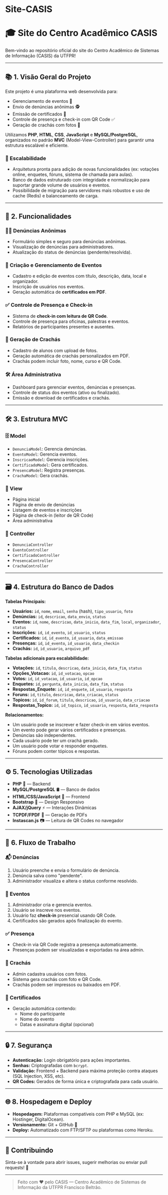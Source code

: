 # Site-CASIS
# 🎓 Site do Centro Acadêmico CASIS

Bem-vindo ao repositório oficial do site do Centro Acadêmico de Sistemas de Informação (CASIS) da UTFPR!

---

## 📚 1. Visão Geral do Projeto
Este projeto é uma plataforma web desenvolvida para:
- Gerenciamento de eventos 📅
- Envio de denúncias anônimas 🕵️
- Emissão de certificados 📄
- Controle de presença e check-in com QR Code ✅
- Geração de crachás com fotos 🪪

Utilizamos **PHP**, **HTML**, **CSS**, **JavaScript** e **MySQL/PostgreSQL**, organizados no padrão **MVC** (Model-View-Controller) para garantir uma estrutura escalável e eficiente.

### 🚀 Escalabilidade
- Arquitetura pronta para adição de novas funcionalidades (ex: votações online, enquetes, fóruns, sistema de chamada para aulas).
- Banco de dados estruturado com integridade e normalização para suportar grande volume de usuários e eventos.
- Possibilidade de migração para servidores mais robustos e uso de cache (Redis) e balanceamento de carga.

---

## 🚀 2. Funcionalidades

### 🕵️‍♂️ Denúncias Anônimas
- Formulário simples e seguro para denúncias anônimas.
- Visualização de denúncias para administradores.
- Atualização do status de denúncias (pendente/resolvida).

### 📅 Criação e Gerenciamento de Eventos
- Cadastro e edição de eventos com título, descrição, data, local e organizador.
- Inscrição de usuários nos eventos.
- Geração automática de **certificados em PDF**.

### ✅ Controle de Presença e Check-in
- Sistema de **check-in com leitura de QR Code**.
- Controle de presença para oficinas, palestras e eventos.
- Relatórios de participantes presentes e ausentes.

### 🪪 Geração de Crachás
- Cadastro de alunos com upload de fotos.
- Geração automática de crachás personalizados em PDF.
- Crachás podem incluir foto, nome, curso e QR Code.

### 🛠️ Área Administrativa
- Dashboard para gerenciar eventos, denúncias e presenças.
- Controle de status dos eventos (ativo ou finalizado).
- Emissão e download de certificados e crachás.

---

## 🛠️ 3. Estrutura MVC

### 🗄️ Model
- `DenunciaModel`: Gerencia denúncias.
- `EventoModel`: Gerencia eventos.
- `InscricaoModel`: Gerencia inscrições.
- `CertificadoModel`: Gera certificados.
- `PresencaModel`: Registra presenças.
- `CrachaModel`: Gera crachás.

### 🎨 View
- Página inicial
- Página de envio de denúncias
- Listagem de eventos e inscrições
- Página de check-in (leitor de QR Code)
- Área administrativa

### 🎯 Controller
- `DenunciaController`
- `EventoController`
- `CertificadoController`
- `PresencaController`
- `CrachaController`

---

## 🗃️ 4. Estrutura do Banco de Dados

**Tabelas Principais:**
- **Usuários:** `id`, `nome`, `email`, `senha` (hash), `tipo_usuario`, `foto`
- **Denúncias:** `id`, `descricao`, `data_envio`, `status`
- **Eventos:** `id`, `nome`, `descricao`, `data_inicio`, `data_fim`, `local`, `organizador`, `status`
- **Inscrições:** `id`, `id_evento`, `id_usuario`, `status`
- **Certificados:** `id`, `id_evento`, `id_usuario`, `data_emissao`
- **Presenças:** `id`, `id_evento`, `id_usuario`, `data_checkin`
- **Crachás:** `id`, `id_usuario`, `arquivo_pdf`

**Tabelas adicionais para escalabilidade:**
- **Votações:** `id`, `titulo`, `descricao`, `data_inicio`, `data_fim`, `status`
- **Opções_Votacao:** `id`, `id_votacao`, `opcao`
- **Votos:** `id`, `id_votacao`, `id_usuario`, `id_opcao`
- **Enquetes:** `id`, `pergunta`, `data_inicio`, `data_fim`, `status`
- **Respostas_Enquete:** `id`, `id_enquete`, `id_usuario`, `resposta`
- **Foruns:** `id`, `titulo`, `descricao`, `data_criacao`, `status`
- **Topicos:** `id`, `id_forum`, `titulo`, `descricao`, `id_usuario`, `data_criacao`
- **Respostas_Topico:** `id`, `id_topico`, `id_usuario`, `resposta`, `data_resposta`

**Relacionamentos:**
- Um usuário pode se inscrever e fazer check-in em vários eventos.
- Um evento pode gerar vários certificados e presenças.
- Denúncias são independentes.
- Cada usuário pode ter um crachá gerado.
- Um usuário pode votar e responder enquetes.
- Fóruns podem conter tópicos e respostas.

---

## ⚙️ 5. Tecnologias Utilizadas

- **PHP** 🐘 — Backend
- **MySQL/PostgreSQL** 🛢️ — Banco de dados
- **HTML/CSS/JavaScript** 🎨 — Frontend
- **Bootstrap** 🧩 — Design Responsivo
- **AJAX/jQuery** ⚡ — Interações Dinâmicas
- **TCPDF/FPDF** 📄 — Geração de PDFs
- **Instascan.js** 📷 — Leitura de QR Codes no navegador

---

## 🔄 6. Fluxo de Trabalho

### 📬 Denúncias
1. Usuário preenche e envia o formulário de denúncia.
2. Denúncia salva como "pendente".
3. Administrador visualiza e altera o status conforme resolvido.

### 📅 Eventos
1. Administrador cria e gerencia eventos.
2. Usuário se inscreve nos eventos.
3. Usuário faz **check-in** presencial usando QR Code.
4. Certificados são gerados após finalização do evento.

### ✅ Presença
- Check-in via QR Code registra a presença automaticamente.
- Presenças podem ser visualizadas e exportadas na área admin.

### 🪪 Crachás
- Admin cadastra usuários com fotos.
- Sistema gera crachás com foto e QR Code.
- Crachás podem ser impressos ou baixados em PDF.

### 📄 Certificados
- Geração automática contendo:
  - Nome do participante
  - Nome do evento
  - Datas e assinatura digital (opcional)

---

## 🔒 7. Segurança

- **Autenticação:** Login obrigatório para ações importantes.
- **Senhas:** Criptografadas com `bcrypt`.
- **Validação:** Frontend + Backend para máxima proteção contra ataques (SQL Injection, XSS, etc).
- **QR Codes:** Gerados de forma única e criptografada para cada usuário.

---

## 🌐 8. Hospedagem e Deploy

- **Hospedagem:** Plataformas compatíveis com PHP e MySQL (ex: Hostinger, DigitalOcean).
- **Versionamento:** Git + GitHub 🚀
- **Deploy:** Automatizado com FTP/SFTP ou plataformas como Heroku.

---

## 📌 Contribuindo
Sinta-se à vontade para abrir issues, sugerir melhorias ou enviar pull requests! 💬

---

> Feito com ❤️ pelo CASIS — Centro Acadêmico de Sistemas de Informação da UTFPR Francisco Beltrão.
